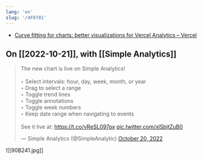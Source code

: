 ```yaml
---
lang: 'en'
slug: '/4F0781'
---
```


- [Curve fitting for charts: better visualizations for Vercel Analytics – Vercel](https://vercel.com/blog/curve-fitting-for-charts-better-visualizations-for-vercel-analytics)

## On [[2022-10-21]], with [[Simple Analytics]]

<blockquote class="twitter-tweet">

The new chart is live on Simple Analytics!<br/><br/>‣ Select intervals: hour, day, week, month, or year<br/>‣ Drag to select a range<br/>‣ Toggle trend lines<br/>‣ Toggle annotations<br/>‣ Toggle week numbers<br/>‣ Keep date range when navigating to events<br/><br/>See it live at: <a href="https://t.co/vReSL097px">https://t.co/vReSL097px</a> <a href="https://t.co/xlSbjtZuB0">pic.twitter.com/xlSbjtZuB0</a>

&mdash; Simple Analytics (@SimpleAnalytic) <a href="https://twitter.com/SimpleAnalytic/status/1583066500985929728?ref_src=twsrc%5Etfw">October 20, 2022</a>

</blockquote>

![[90B241.jpg]]
